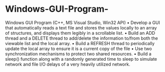 # Windows-GUI-Program-
Windows GUI Program (C++, MS Visual Studio, Win32 API)
•	Develop a GUI that automatically reads a text file and stores the values locally to an array of structures, and displays them legibly in a scrollable list.
•	Build an ADD thread and a DELETE thread to add/delete the information to/from both the viewable list and the local array.
•	Build a REFRESH thread to periodically update the local array to ensure it is a current copy of the file
•	Use two synchronization mechanisms to protect two shared resources.
•	Build a sleep() function along with a randomly generated time to sleep to simulate network and file I/O delays of a very heavily utilized network.
